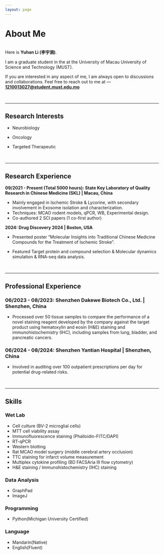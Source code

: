 ```yaml
---
layout: page
---
```


# About Me

<img src="" class="floatpic">

Here is **Yuhan Li (李宇涵)**.<br>

I am a graduate student in the at the University of Macau University of Science and Technology (MUST). 

If you are interested in any aspect of me, I am always open to discussions and collaborations. Feel free to reach out to me at — **1210013027@student.must.edu.mo**

  <br>

---

## Research Interests

- Neurobiology
- Oncology
- Targeted Therapeutic

  <br>

---

## Research Experience

**09/2021 - Present (Total 5000 hours): State Key Laboratory of Quality Research in Chinese Medicine (SKL) | Macau, China**

- Mainly engaged in Ischemic Stroke & Lycorine, with secondary involvement in Exosome isolation and characterization.
- Techniques: MCAO rodent models, qPCR, WB, Experimental design.
- Co-authored 2 SCI papers (1 co-first author) 

**2024: Drug Discovery 2024 | Boston, USA**

- Presented poster “Molecular Insights into Traditional Chinese Medicine Compounds for the Treatment of Ischemic Stroke”.
- Featured Target protein and compound selection & Molecular dynamics simulation & RNA-seq data analysis.

  <br>

---

## Professional Experience

### 06/2023 - 08/2023: Shenzhen Dakewe Biotech Co., Ltd. | Shenzhen, China

- Processed over 50 tissue samples to compare the performance of a novel staining reagent developed by the company against the target product using hematoxylin and eosin (H&E) staining and immunohistochemistry (IHC), including samples from lung, bladder, and pancreatic cancers.

### 06/2024 - 08/2024: Shenzhen Yantian Hospital | Shenzhen, China

- Involved in auditing over 100 outpatient prescriptions per day for potential drug-related risks.

  <br>

---

## Skills

### Wet Lab

- Cell culture (BV-2 microglial cells)
- MTT cell viability assay
- Immunofluorescence staining (Phalloidin-FITC/DAPI)
- RT-qPCR
- Western blotting
- Rat MCAO model surgery (middle cerebral artery occlusion)
- TTC staining for infarct volume measurement
- Multiplex cytokine profiling (BD FACSAria III flow cytometry)
- H&E staining / Immunohistochemistry (IHC) staining

### Data Analysis

- GraphPad
- ImageJ

### Programming

- Python(Michigan University Certified)

### Language

- Mandarin(Native)
- English(Fluent)

 <br>

<br>